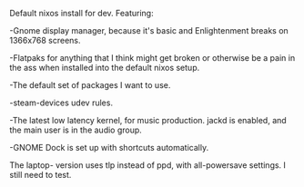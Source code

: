 Default nixos install for dev. Featuring:

-Gnome display manager, because it's basic and Enlightenment breaks on 1366x768 screens.

-Flatpaks for anything that I think might get broken or otherwise be a pain in the ass when installed into the default nixos setup.

-The default set of packages I want to use.

-steam-devices udev rules.

-The latest low latency kernel, for music production. jackd is enabled, and the main user is in the audio group.

-GNOME Dock is set up with shortcuts automatically.

The laptop- version uses tlp instead of ppd, with all-powersave settings. I still need to test.
